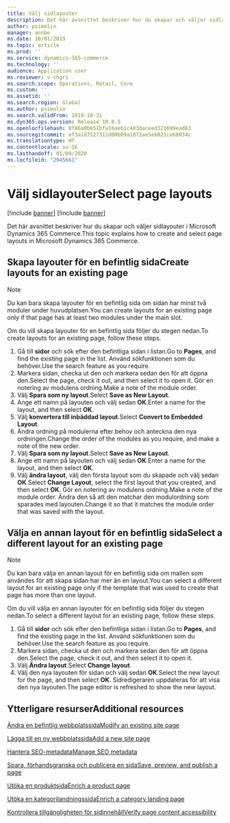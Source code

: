 ```yaml
---
title: Välj sidlayouter
description: Det här avsnittet beskriver hur du skapar och väljer sidlayouter i Microsoft Dynamics 365 Commerce.
author: psimolin
manager: annbe
ms.date: 10/01/2019
ms.topic: article
ms.prod: ''
ms.service: dynamics-365-commerce
ms.technology: ''
audience: Application user
ms.reviewer: v-chgri
ms.search.scope: Operations, Retail, Core
ms.custom: ''
ms.assetid: ''
ms.search.region: Global
ms.author: psimolin
ms.search.validFrom: 2019-10-31
ms.dyn365.ops.version: Release 10.0.5
ms.openlocfilehash: 8f86a0b651bfa16aeb1c483daceed321699ead83
ms.sourcegitcommit: ef3a1d7527311d00b69a1072ae5eb021ce68034c
ms.translationtype: HT
ms.contentlocale: sv-SE
ms.lasthandoff: 01/09/2020
ms.locfileid: "2945661"
---
```

# <a name="select-page-layouts"></a><span data-ttu-id="e0a69-103">Välj sidlayouter</span><span class="sxs-lookup"><span data-stu-id="e0a69-103">Select page layouts</span></span>

[!include [banner](includes/preview-banner.md)]
[!include [banner](includes/banner.md)]

<span data-ttu-id="e0a69-104">Det här avsnittet beskriver hur du skapar och väljer sidlayouter i Microsoft Dynamics 365 Commerce.</span><span class="sxs-lookup"><span data-stu-id="e0a69-104">This topic explains how to create and select page layouts in Microsoft Dynamics 365 Commerce.</span></span>

## <a name="create-layouts-for-an-existing-page"></a><span data-ttu-id="e0a69-105">Skapa layouter för en befintlig sida</span><span class="sxs-lookup"><span data-stu-id="e0a69-105">Create layouts for an existing page</span></span>

> [!NOTE]
> <span data-ttu-id="e0a69-106">Du kan bara skapa layouter för en befintlig sida om sidan har minst två moduler under huvudplatsen.</span><span class="sxs-lookup"><span data-stu-id="e0a69-106">You can create layouts for an existing page only if that page has at least two modules under the main slot.</span></span>

<span data-ttu-id="e0a69-107">Om du vill skapa layouter för en befintlig sida följer du stegen nedan.</span><span class="sxs-lookup"><span data-stu-id="e0a69-107">To create layouts for an existing page, follow these steps.</span></span>

1. <span data-ttu-id="e0a69-108">Gå till **sidor** och sök efter den befintliga sidan i listan.</span><span class="sxs-lookup"><span data-stu-id="e0a69-108">Go to **Pages**, and find the existing page in the list.</span></span> <span data-ttu-id="e0a69-109">Använd sökfunktionen som du behöver.</span><span class="sxs-lookup"><span data-stu-id="e0a69-109">Use the search feature as you require.</span></span>
1. <span data-ttu-id="e0a69-110">Markera sidan, checka ut den och markera sedan den för att öppna den.</span><span class="sxs-lookup"><span data-stu-id="e0a69-110">Select the page, check it out, and then select it to open it.</span></span> <span data-ttu-id="e0a69-111">Gör en notering av modulens ordning.</span><span class="sxs-lookup"><span data-stu-id="e0a69-111">Make a note of the module order.</span></span>
1. <span data-ttu-id="e0a69-112">Välj **Spara som ny layout**.</span><span class="sxs-lookup"><span data-stu-id="e0a69-112">Select **Save as New Layout**.</span></span>
1. <span data-ttu-id="e0a69-113">Ange ett namn på layouten och välj sedan **OK**.</span><span class="sxs-lookup"><span data-stu-id="e0a69-113">Enter a name for the layout, and then select **OK**.</span></span>
1. <span data-ttu-id="e0a69-114">Välj **konvertera till inbäddad layout**.</span><span class="sxs-lookup"><span data-stu-id="e0a69-114">Select **Convert to Embedded Layout**.</span></span>
1. <span data-ttu-id="e0a69-115">Ändra ordning på modulerna efter behov och anteckna den nya ordningen.</span><span class="sxs-lookup"><span data-stu-id="e0a69-115">Change the order of the modules as you require, and make a note of the new order.</span></span>
1. <span data-ttu-id="e0a69-116">Välj **Spara som ny layout**.</span><span class="sxs-lookup"><span data-stu-id="e0a69-116">Select **Save as New Layout**.</span></span>
1. <span data-ttu-id="e0a69-117">Ange ett namn på layouten och välj sedan **OK**.</span><span class="sxs-lookup"><span data-stu-id="e0a69-117">Enter a name for the layout, and then select **OK**.</span></span>
1. <span data-ttu-id="e0a69-118">Välj **ändra layout**, välj den första layout som du skapade och välj sedan **OK**.</span><span class="sxs-lookup"><span data-stu-id="e0a69-118">Select **Change Layout**, select the first layout that you created, and then select **OK**.</span></span> <span data-ttu-id="e0a69-119">Gör en notering av modulens ordning.</span><span class="sxs-lookup"><span data-stu-id="e0a69-119">Make a note of the module order.</span></span> <span data-ttu-id="e0a69-120">Ändra den så att den matchar den modulordning som sparades med layouten.</span><span class="sxs-lookup"><span data-stu-id="e0a69-120">Change it so that it matches the module order that was saved with the layout.</span></span>

## <a name="select-a-different-layout-for-an-existing-page"></a><span data-ttu-id="e0a69-121">Välja en annan layout för en befintlig sida</span><span class="sxs-lookup"><span data-stu-id="e0a69-121">Select a different layout for an existing page</span></span>

> [!NOTE]
> <span data-ttu-id="e0a69-122">Du kan bara välja en annan layout för en befintlig sida om mallen som användes för att skapa sidan har mer än en layout.</span><span class="sxs-lookup"><span data-stu-id="e0a69-122">You can select a different layout for an existing page only if the template that was used to create that page has more than one layout.</span></span>

<span data-ttu-id="e0a69-123">Om du vill välja en annan layouter för en befintlig sida följer du stegen nedan.</span><span class="sxs-lookup"><span data-stu-id="e0a69-123">To select a different layout for an existing page, follow these steps.</span></span>

1. <span data-ttu-id="e0a69-124">Gå till **sidor** och sök efter den befintliga sidan i listan.</span><span class="sxs-lookup"><span data-stu-id="e0a69-124">Go to **Pages**, and find the existing page in the list.</span></span> <span data-ttu-id="e0a69-125">Använd sökfunktionen som du behöver.</span><span class="sxs-lookup"><span data-stu-id="e0a69-125">Use the search feature as you require.</span></span>
1. <span data-ttu-id="e0a69-126">Markera sidan, checka ut den och markera sedan den för att öppna den.</span><span class="sxs-lookup"><span data-stu-id="e0a69-126">Select the page, check it out, and then select it to open it.</span></span>
1. <span data-ttu-id="e0a69-127">Välj **Ändra layout**.</span><span class="sxs-lookup"><span data-stu-id="e0a69-127">Select **Change layout**.</span></span>
1. <span data-ttu-id="e0a69-128">Välj den nya layouten för sidan och välj sedan **OK**.</span><span class="sxs-lookup"><span data-stu-id="e0a69-128">Select the new layout for the page, and then select **OK**.</span></span> <span data-ttu-id="e0a69-129">Sidredigeraren uppdateras för att visa den nya layouten.</span><span class="sxs-lookup"><span data-stu-id="e0a69-129">The page editor is refreshed to show the new layout.</span></span>

## <a name="additional-resources"></a><span data-ttu-id="e0a69-130">Ytterligare resurser</span><span class="sxs-lookup"><span data-stu-id="e0a69-130">Additional resources</span></span>

[<span data-ttu-id="e0a69-131">Ändra en befintlig webbplatssida</span><span class="sxs-lookup"><span data-stu-id="e0a69-131">Modify an existing site page</span></span>](modify-existing-page.md)

[<span data-ttu-id="e0a69-132">Lägga till en ny webbplatssida</span><span class="sxs-lookup"><span data-stu-id="e0a69-132">Add a new site page</span></span>](add-new-page.md)

[<span data-ttu-id="e0a69-133">Hantera SEO-metadata</span><span class="sxs-lookup"><span data-stu-id="e0a69-133">Manage SEO metadata</span></span>](manage-seo-metadata.md)

[<span data-ttu-id="e0a69-134">Spara, förhandsgranska och publicera en sida</span><span class="sxs-lookup"><span data-stu-id="e0a69-134">Save, preview, and publish a page</span></span>](save-preview-publish-page.md)

[<span data-ttu-id="e0a69-135">Utöka en produktsida</span><span class="sxs-lookup"><span data-stu-id="e0a69-135">Enrich a product page</span></span>](enrich-product-page.md)

[<span data-ttu-id="e0a69-136">Utöka en kategorilandningssida</span><span class="sxs-lookup"><span data-stu-id="e0a69-136">Enrich a category landing page</span></span>](enrich-category-page.md)

[<span data-ttu-id="e0a69-137">Kontrollera tillgängligheten för sidinnehåll</span><span class="sxs-lookup"><span data-stu-id="e0a69-137">Verify page content accessibility</span></span>](verify-accessibility.md)

